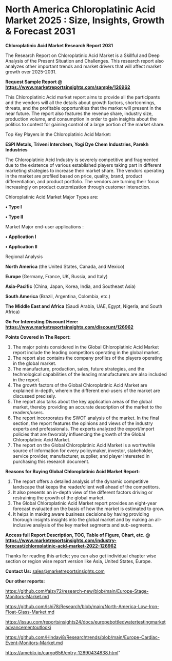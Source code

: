 # North America Chloroplatinic Acid Market 2025 : Size, Insights, Growth & Forecast 2031

<strong>Chloroplatinic Acid Market Research Report 2031</strong>

The Research Report on Chloroplatinic Acid Market is a Skillful and Deep Analysis of the Present Situation and Challenges. This research report also analyzes other important trends and market drivers that will affect market growth over 2025-2031.

<strong>Request Sample Report @ <a href=https://www.marketreportsinsights.com/sample/126962>https://www.marketreportsinsights.com/sample/126962</a></strong>

This Chloroplatinic Acid market report aims to provide all the participants and the vendors will all the details about growth factors, shortcomings, threats, and the profitable opportunities that the market will present in the near future. The report also features the revenue share, industry size, production volume, and consumption in order to gain insights about the politics to contest for gaining control of a large portion of the market share.

Top Key Players in the Chloroplatinic Acid Market:

<strong>ESPI Metals, Triveni Interchem, Yogi Dye Chem Industries, Parekh Industries</strong>

The Chloroplatinic Acid Industry is severely competitive and fragmented due to the existence of various established players taking part in different marketing strategies to increase their market share. The vendors operating in the market are profiled based on price, quality, brand, product differentiation, and product portfolio. The vendors are turning their focus increasingly on product customization through customer interaction.

Chloroplatinic Acid Market Major Types are:

<strong>• Type I

• Type II</strong>

Market Major end-user applications :

<strong>• Application I

• Application II</strong>

Regional Analysis

</u><strong><b>North America</b></strong> (the United States, Canada, and Mexico)

<strong><b>Europe </b></strong>(Germany, France, UK, Russia, and Italy)

<strong><b>Asia-Pacific</b></strong> (China, Japan, Korea, India, and Southeast Asia)

<strong><b>South America</b></strong> (Brazil, Argentina, Colombia, etc.)

<strong><b>The Middle East and Africa</b></strong> (Saudi Arabia, UAE, Egypt, Nigeria, and South Africa)

<strong>Go For Interesting Discount Here: <a href=https://www.marketreportsinsights.com/discount/126962>https://www.marketreportsinsights.com/discount/126962</a></strong>

<strong>Points Covered in The Report:</strong>
<ol>
  <li>The major points considered in the Global Chloroplatinic Acid Market report include the leading competitors operating in the global market.</li>
  <li>The report also contains the company profiles of the players operating in the global market.</li>
  <li>The manufacture, production, sales, future strategies, and the technological capabilities of the leading manufacturers are also included in the report.</li>
  <li>The growth factors of the Global Chloroplatinic Acid Market are explained in-depth, wherein the different end-users of the market are discussed precisely.</li>
  <li>The report also talks about the key application areas of the global market, thereby providing an accurate description of the market to the readers/users.</li>
  <li>The report incorporates the SWOT analysis of the market. In the final section, the report features the opinions and views of the industry experts and professionals. The experts analyzed the export/import policies that are favorably influencing the growth of the Global Chloroplatinic Acid Market.</li>
  <li>The report on the Global Chloroplatinic Acid Market is a worthwhile source of information for every policymaker, investor, stakeholder, service provider, manufacturer, supplier, and player interested in purchasing this research document.</li>
</ol>
<strong>Reasons for Buying Global Chloroplatinic Acid Market Report:</strong>

<ol>
  <li>The report offers a detailed analysis of the dynamic competitive landscape that keeps the reader/client well ahead of the competitors.</li>
  <li>It also presents an in-depth view of the different factors driving or restraining the growth of the global market.</li>
  <li>The Global Chloroplatinic Acid Market report provides an eight-year forecast evaluated on the basis of how the market is estimated to grow.</li>
  <li>It helps in making aware business decisions by having providing thorough insights insights into the global market and by making an all-inclusive analysis of the key market segments and sub-segments.</li>
</ol>
<strong>Access full Report Description, TOC, Table of Figure, Chart, etc. @ <a href=https://www.marketreportsinsights.com/industry-forecast/chloroplatinic-acid-market-2022-126962>https://www.marketreportsinsights.com/industry-forecast/chloroplatinic-acid-market-2022-126962</a></strong>


Thanks for reading this article; you can also get individual chapter wise section or region wise report version like Asia, United States, Europe.

<strong>Contact Us:</strong>
sales@marketreportsinsights.com

<strong>Our other reports:</strong>

<a href=https://github.com/faizy72/research-new/blob/main/Europe-Stage-Monitors-Market.md>https://github.com/faizy72/research-new/blob/main/Europe-Stage-Monitors-Market.md</a>

<a href=https://github.com/Ishi78/Research/blob/main/North-America-Low-Iron-Float-Glass-Market.md>https://github.com/Ishi78/Research/blob/main/North-America-Low-Iron-Float-Glass-Market.md</a>

<a href=https://issuu.com/reportsinsights24/docs/europebottledwatertestingmarketadvancementoutlooki>https://issuu.com/reportsinsights24/docs/europebottledwatertestingmarketadvancementoutlooki</a>

<a href=https://github.com/Hindavi8/Researchtrends/blob/main/Europe-Cardiac-Event-Monitors-Market.md>https://github.com/Hindavi8/Researchtrends/blob/main/Europe-Cardiac-Event-Monitors-Market.md</a>

<a href=https://ameblo.jp/cargo656/entry-12890434838.html>https://ameblo.jp/cargo656/entry-12890434838.html</a>"
